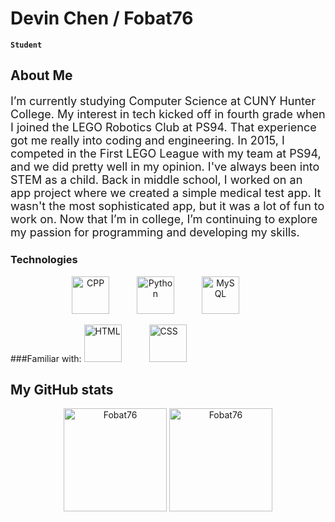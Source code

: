 # Devin Chen / Fobat76

**`Student`**

<h2>About Me</h2>

<p style="font-size: 18px;">
I’m currently studying Computer Science at CUNY Hunter College. My interest in tech kicked off in fourth grade when I joined the LEGO Robotics Club at PS94. That experience got me really into coding and engineering. In 2015, I competed in the First LEGO League with my team at PS94, and we did pretty well in my opinion. I've always been into STEM as a child. Back in middle school, I worked on an app project where we created a simple medical test app. It wasn't the most sophisticated app, but it was a lot of fun to work on. Now that I’m in college, I’m continuing to explore my passion for programming and developing my skills.
</p>

### Technologies 
<div style="text-align: center;">
<img alt="CPP" width="60px" style="padding-right:40px;" src="https://cdn.jsdelivr.net/gh/devicons/devicon@latest/icons/cplusplus/cplusplus-original.svg"/>
<img alt="Python" width="60px" style="padding-right:40px;" src="https://cdn.jsdelivr.net/gh/devicons/devicon@latest/icons/python/python-original.svg" />
<img alt="MySQL" width="60px" style="padding-right:40px;" src="https://cdn.jsdelivr.net/gh/devicons/devicon@latest/icons/mysql/mysql-original-wordmark.svg" />
</div>

###Familiar with:
<img  alt="HTML" width="60px" style="padding-right:40px;" src="https://cdn.jsdelivr.net/gh/devicons/devicon@latest/icons/html5/html5-original-wordmark.svg" />
<img alt="CSS" width="60px" style="padding-right:40px;" src="https://cdn.jsdelivr.net/gh/devicons/devicon@latest/icons/css3/css3-original-wordmark.svg" />
<br />

##  My GitHub stats

<div class="badges-githubstats">
  <p align="center">
    <img src="https://github-readme-stats.vercel.app/api?username=Fobat76&theme=dark&show_icons=true&hide_border=true&count_private=true" alt="Fobat76" height="165">
    <img src="https://github-readme-streak-stats.herokuapp.com/?user=Fobat76&theme=dark&hide_border=true" alt="Fobat76" height="165">
  </p>
</div>
